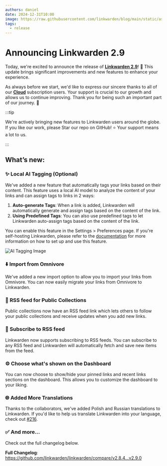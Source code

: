 ```yaml
---
authors: daniel
date: 2024-12-31T10:00
image: https://raw.githubusercontent.com/linkwarden/blog/main/static/assets/social_previews/1.jpg
tags:
  - release
---
```


# Announcing Linkwarden 2.9

Today, we're excited to announce the release of **[Linkwarden 2.9](https://linkwarden.app/?utm_source=Blog&utm_medium=social&utm_campaign=v2_9_announcement)**! 🥳 This update brings significant improvements and new features to enhance your experience.

As always before we start, we'd like to express our sincere thanks to all of our **[Cloud](https://linkwarden.app/#pricing)** subscription users. Your support is crucial to our growth and allows us to continue improving. Thank you for being such an important part of our journey. 🚀

<!--truncate-->

:::tip

We're actively bringing new features to Linkwarden users around the globe. If you like our work, please Star our repo on GitHub! ⭐️ Your support means a lot to us.

:::

## What’s new:

### ✨ Local AI Tagging (Optional)

We've added a new feature that automatically tags your links based on their content. This feature uses a local AI model to analyze the content of your links and can assign tags to links in 2 ways:

1. **Auto-generate Tags**: When a link is added, Linkwarden will automatically generate and assign tags based on the content of the link.
2. **Using Predefined Tags**: You can also use predefined tags to let Linkwarden auto-assign tags based on the content of the link.

You can enable this feature in the Settings > Preferences page. If you're self-hosting Linkwarden, please refer to the [documentation](https://docs.linkwarden.app/self-hosting/ai-worker) for more information on how to set up and use this feature.

<img src="/assets/v2.9/ai_tagging.jpeg" alt="AI Tagging Image" />

### ⬇️ Import from Omnivore

We've added a new import option to allow you to import your links from Omnivore. You can now easily migrate your links from Omnivore to Linkwarden.

### 🌟 RSS feed for Public Collections

Public collections now have an RSS feed link which lets others to follow your public collections and receive updates when you add new links.

### 🔔 Subscribe to RSS feed

Linkwarden now supports subscribing to RSS feeds. You can subscribe to any RSS feed and Linkwarden will automatically fetch and save new items from the feed.

### ⚙️ Choose what's shown on the Dashboard

You can now choose to show/hide your pinned links and recent links sections on the dashboard. This allows you to customize the dashboard to your liking.

### 🌐 Added More Translations

Thanks to the collaborators, we've added Polish and Russian translations to Linkwarden. If you'd like to help us translate Linkwarden into your language, check out [#216](https://github.com/linkwarden/linkwarden/issues/216).

### ✅ And more...

Check out the full changelog below.

**Full Changelog**: https://github.com/linkwarden/linkwarden/compare/v2.8.4...v2.9.0
